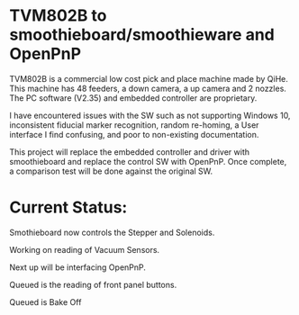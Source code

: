 # TVM802B to smoothieboard/smoothieware and OpenPnP
TVM802B is a commercial low cost pick and place machine made by QiHe. This machine has 48 feeders, a down camera, a up camera and 2 nozzles.
The PC software (V2.35) and embedded controller are proprietary.

I have encountered issues with the SW such as not supporting Windows 10, inconsistent fiducial marker recognition, random re-homing, a User interface I find confusing, and poor to non-existing documentation.

This project will replace the embedded controller and driver with smoothieboard and replace the control SW with OpenPnP.  Once complete, a comparison test will be done against the original SW.

# Current Status:

Smothieboard now controls the Stepper and Solenoids.  

Working on reading of Vacuum Sensors.

Next up will be interfacing OpenPnP.

Queued is the reading of front panel buttons.

Queued is Bake Off
